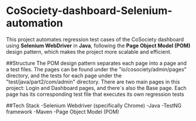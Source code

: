# CoSociety-dashboard-Selenium-automation

This project automates regression test cases of the CoSociety dashboard using **Selenium WebDriver** in **Java**, following the **Page Object Model (POM)** design pattern, which makes the project more scalable and efficient.

##Structure
The POM design pattern separates each page into a page and a test files. The pages can be found under the "io/cosociety/admin/pages" directory, and the tests for each page under the "test/java/part2/com/admin" directory.
There are two main pages in this project: Login and Dashboard pages, and there´s also the Base page. Each page has its corresponding test file that executes its own regression tests

##Tech Stack
-Selenium Webdriver (specifically Chrome)
-Java
-TestNG framework
-Maven
-Page Object Model (POM)
